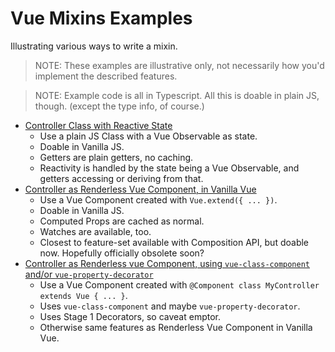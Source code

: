 Vue Mixins Examples
========

Illustrating various ways to write a mixin.

> NOTE: These examples are illustrative only, not necessarily how you'd implement the described features.

> NOTE: Example code is all in Typescript.  All this is doable in plain JS, though.  (except the type info, of course.)

- [Controller Class with Reactive State](./Example%20-%20Controller%20With%20Reactive%20State)
    - Use a plain JS Class with a Vue Observable as state.
    - Doable in Vanilla JS.
    - Getters are plain getters, no caching.
    - Reactivity is handled by the state being a Vue Observable, and getters accessing or deriving from that.
- [Controller as Renderless Vue Component, in Vanilla Vue](./Example%20-%20Controller%20as%20Renderless%20Vue%20Component%20%28Plain%20Vue%20Component%29)
    - Use a Vue Component created with `Vue.extend({ ... })`.
    - Doable in Vanilla JS.
    - Computed Props are cached as normal.
    - Watches are available, too.
    - Closest to feature-set available with Composition API, but doable now.  Hopefully officially obsolete soon?
- [Controller as Renderless vue Component, using `vue-class-component` and/or `vue-property-decorator`](./Example%20-%20Controller%20As%20Renderless%20Vue%20Component)
    - Use a Vue Component created with `@Component class MyController extends Vue { ... }`.
    - Uses `vue-class-component` and maybe `vue-property-decorator`.
    - Uses Stage 1 Decorators, so caveat emptor.
    - Otherwise same features as Renderless Vue Component in Vanilla Vue.
